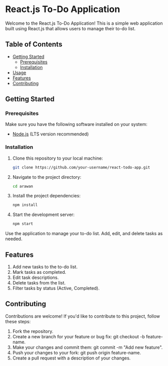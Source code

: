 
# React.js To-Do Application

Welcome to the React.js To-Do Application! This is a simple web application built using React.js that allows users to manage their to-do list.

## Table of Contents

- [Getting Started](#getting-started)
  - [Prerequisites](#prerequisites)
  - [Installation](#installation)
- [Usage](#usage)
- [Features](#features)
- [Contributing](#contributing)


## Getting Started

### Prerequisites

Make sure you have the following software installed on your system:

- [Node.js](https://nodejs.org/) (LTS version recommended)

### Installation

1. Clone this repository to your local machine:

   ```sh
   git clone https://github.com/your-username/react-todo-app.git

2. Navigate to the project directory:
   ```sh 
   cd arawan

3. Install the project dependencies:
   ```sh 
   npm install

4. Start the development server:
   ```sh 
   npm start

Use the application to manage your to-do list. Add, edit, and delete tasks as needed.


## Features
1. Add new tasks to the to-do list.
2. Mark tasks as completed.
3. Edit task descriptions.
4. Delete tasks from the list.
5. Filter tasks by status (Active, Completed).


## Contributing
Contributions are welcome! If you'd like to contribute to this project, follow these steps:

1. Fork the repository.
2. Create a new branch for your feature or bug fix: git checkout -b feature-name.
3. Make your changes and commit them: git commit -m "Add new feature".
4. Push your changes to your fork: git push origin feature-name.
5. Create a pull request with a description of your changes.

